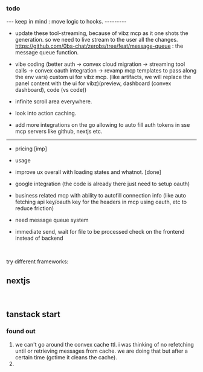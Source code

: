 ### todo

--- keep in mind : move logic to hooks. ---------

- update these
  tool-streaming, because of vibz mcp as it one shots the generation. so we need to live stream to the user all the changes.
  https://github.com/0bs-chat/zerobs/tree/feat/message-queue : the message queue function.

- vibe coding (better auth -> convex cloud migration -> streaming tool calls -> convex oauth integration -> revamp mcp templates to pass along the env vars)
  custom ui for vibz mcp. (like artifacts, we will replace the panel content with the ui for vibz)(preview, dashboard (convex dashboard), code (vs code))

- infinite scroll area everywhere.
- look into action caching.
- add more integrations on the go allowing to auto fill auth tokens in sse mcp servers like github, nextjs etc.

---

- pricing [imp]
- usage
- improve ux overall with loading states and whatnot. [done]
- google integration (the code is already there just need to setup oauth)
- business related mcp with ability to autofill connection info (like auto fetching api key/oauth key for the headers in mcp using oauth, etc to reduce friction)

- need message queue system
- immediate send, wait for file to be processed check on the frontend instead of backend

</br>

try different frameworks:

## nextjs

<br/>

## tanstack start

### found out

1. we can't go around the convex cache ttl. i was thinking of no refetching until or retrieving messages from cache. we are doing that but after a certain time (gctime it cleans the cache).
2.
